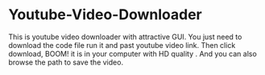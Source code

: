 # Youtube-Video-Downloader
This is youtube video downloader with attractive GUI. You just need to download the code file run it and past youtube video link. Then click download, BOOM! it is in your computer with HD quality . And you can also browse the path to save the video.
